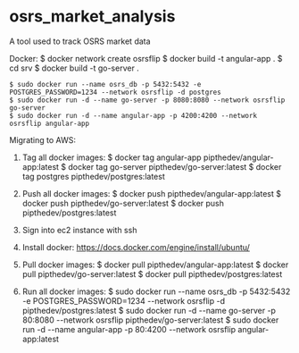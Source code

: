# osrs_market_analysis

A tool used to track OSRS market data

Docker:
$ docker network create osrsflip
$ docker build -t angular-app .
$ cd srv
$ docker build -t go-server .

    $ sudo docker run --name osrs_db -p 5432:5432 -e POSTGRES_PASSWORD=1234 --network osrsflip -d postgres
    $ sudo docker run -d --name go-server -p 8080:8080 --network osrsflip go-server
    $ sudo docker run -d --name angular-app -p 4200:4200 --network osrsflip angular-app

Migrating to AWS:

1. Tag all docker images:
   $ docker tag angular-app pipthedev/angular-app:latest
   $ docker tag go-server pipthedev/go-server:latest
   $ docker tag postgres pipthedev/postgres:latest

2. Push all docker images:
   $ docker push pipthedev/angular-app:latest
   $ docker push pipthedev/go-server:latest
   $ docker push pipthedev/postgres:latest

3. Sign into ec2 instance with ssh

4. Install docker: https://docs.docker.com/engine/install/ubuntu/

5. Pull docker images:
   $ docker pull pipthedev/angular-app:latest
   $ docker pull pipthedev/go-server:latest
   $ docker pull pipthedev/postgres:latest

6. Run all docker images:
   $ sudo docker run --name osrs_db -p 5432:5432 -e POSTGRES_PASSWORD=1234 --network osrsflip -d pipthedev/postgres:latest
   $ sudo docker run -d --name go-server -p 80:8080 --network osrsflip pipthedev/go-server:latest
   $ sudo docker run -d --name angular-app -p 80:4200 --network osrsflip angular-app:latest
